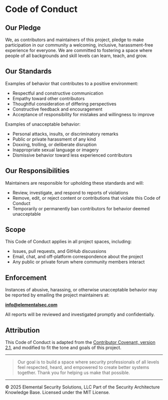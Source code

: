 <!--
Version: 1.0.0
Last Updated: 2025-04-27
Owner: Elemental Security Solutions, LLC
-->

# Code of Conduct

## Our Pledge
We, as contributors and maintainers of this project, pledge to make participation in our community a welcoming, inclusive, harassment-free experience for everyone. We are committed to fostering a space where people of all backgrounds and skill levels can learn, teach, and grow.

## Our Standards
Examples of behavior that contributes to a positive environment:
- Respectful and constructive communication
- Empathy toward other contributors
- Thoughtful consideration of differing perspectives
- Constructive feedback and encouragement
- Acceptance of responsibility for mistakes and willingness to improve

Examples of unacceptable behavior:
- Personal attacks, insults, or discriminatory remarks
- Public or private harassment of any kind
- Doxxing, trolling, or deliberate disruption
- Inappropriate sexual language or imagery
- Dismissive behavior toward less experienced contributors

## Our Responsibilities
Maintainers are responsible for upholding these standards and will:
- Review, investigate, and respond to reports of violations
- Remove, edit, or reject content or contributions that violate this Code of Conduct
- Temporarily or permanently ban contributors for behavior deemed unacceptable

## Scope
This Code of Conduct applies in all project spaces, including:
- Issues, pull requests, and GitHub discussions
- Email, chat, and off-platform correspondence about the project
- Any public or private forum where community members interact

## Enforcement
Instances of abusive, harassing, or otherwise unacceptable behavior may be reported by emailing the project maintainers at:

**info@elementalsec.com**

All reports will be reviewed and investigated promptly and confidentially.

## Attribution
This Code of Conduct is adapted from the [Contributor Covenant, version 2.1](https://www.contributor-covenant.org/version/2/1/code_of_conduct.html), and modified to fit the tone and goals of this project.

---

> Our goal is to build a space where security professionals of all levels feel respected, heard, and empowered to create better systems together. Thank you for helping us make that possible.



---
© 2025 Elemental Security Solutions, LLC
Part of the Security Architecture Knowledge Base.
Licensed under the MIT License.
